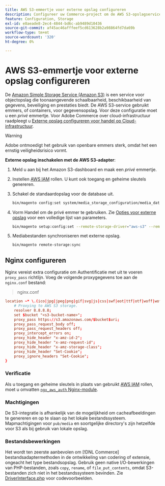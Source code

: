 ```yaml
---
title: AWS S3-emmertje voor externe opslag configureren
description: Configureer uw Commerce-project om de AWS S3-opslagservice voor externe opslag te gebruiken.
feature: Configuration, Storage
exl-id: e8aeade8-2ec4-4844-bd6c-ab9489d10436
source-git-commit: af45ac46afffeef5cd613628b2a98864fd7da69b
workflow-type: tm+mt
source-wordcount: '320'
ht-degree: 0%

---
```


# AWS S3-emmertje voor externe opslag configureren

De [Amazon Simple Storage Service (Amazon S3)][AWS S3] is een service voor objectopslag die toonaangevende schaalbaarheid, beschikbaarheid van gegevens, beveiliging en prestaties biedt. De AWS S3-service gebruikt emmers, of containers, voor gegevensopslag. Voor deze configuratie moet u een _privé_ emmertje. Voor Adobe Commerce over cloud-infrastructuur raadpleegt u [Externe opslag configureren voor handel op Cloud-infrastructuur](cloud-support.md).

>[!WARNING]
>
>Adobe ontmoedigt het gebruik van openbare emmers sterk, omdat het een ernstig veiligheidsrisico vormt.

**Externe opslag inschakelen met de AWS S3-adapter**:

1. Meld u aan bij het Amazon S3-dashboard en maak een _privé_ emmertje.

1. Instellen [AWS IAM] rollen. U kunt ook toegang en geheime sleutels genereren.

1. Schakel de standaardopslag voor de database uit.

   ```bash
   bin/magento config:set system/media_storage_configuration/media_database 0
   ```

1. Vorm Handel om de privé emmer te gebruiken. Zie [Opties voor externe opslag](remote-storage.md#remote-storage-options) voor een volledige lijst van parameters.

   ```bash
   bin/magento setup:config:set --remote-storage-driver="aws-s3" --remote-storage-bucket="<bucket-name>" --remote-storage-region="<region-name>" --remote-storage-prefix="<optional-prefix>" --remote-storage-key=<optional-access-key> --remote-storage-secret=<optional-secret-key> -n
   ```

1. Mediabestanden synchroniseren met externe opslag.

   ```bash
   bin/magento remote-storage:sync
   ```

## Nginx configureren

Nginx vereist extra configuratie om Authentificatie met uit te voeren `proxy_pass` richtlijn. Voeg de volgende proxygegevens toe aan de `nginx.conf` bestand:

>nginx.conf

```conf
location ~* \.(ico|jpg|jpeg|png|gif|svg|js|css|swf|eot|ttf|otf|woff|woff2)$ {
    # Proxying to AWS S3 storage.
    resolver 8.8.8.8;
    set $bucket "<s3-bucket-name>";
    proxy_pass https://s3.amazonaws.com/$bucket$uri;
    proxy_pass_request_body off;
    proxy_pass_request_headers off;
    proxy_intercept_errors on;
    proxy_hide_header "x-amz-id-2";
    proxy_hide_header "x-amz-request-id";
    proxy_hide_header "x-amz-storage-class";
    proxy_hide_header "Set-Cookie";
    proxy_ignore_headers "Set-Cookie";
}
```

### Verificatie

Als u toegang en geheime sleutels in plaats van gebruikt [AWS IAM] rollen, moet u omvatten [`ngx_aws_auth` Nginx-module][ngx repo].

### Machtigingen

De S3-integratie is afhankelijk van de mogelijkheid om cacheafbeeldingen te genereren en op te slaan op het lokale bestandssysteem. Mapmachtigingen voor `pub/media` en soortgelijke directory&#39;s zijn hetzelfde voor S3 als bij gebruik van lokale opslag.

### Bestandsbewerkingen

Het wordt ten zeerste aanbevolen om [!DNL Commerce] bestandsadaptermethoden in de ontwikkeling van codering of extensie, ongeacht het type bestandsopslag. Gebruik geen native I/O-bewerkingen van PHP-bestanden, zoals `copy`, `rename`, of `file_put_contents`, omdat S3-bestanden zich niet in het bestandssysteem bevinden. Zie [DriverInterface.php](https://github.com/magento/magento2/blob/2.4-develop/lib/internal/Magento/Framework/Filesystem/DriverInterface.php#L18) voor codevoorbeelden.

<!-- link definitions -->

[AWS S3]: https://aws.amazon.com/s3
[AWS IAM]: https://aws.amazon.com/iam/
[ngx repo]: https://github.com/anomalizer/ngx_aws_auth
